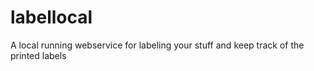 labellocal
==========

A local running webservice for labeling your stuff and keep track of the printed labels
